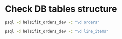 # Check DB tables structure

~~~sh
psql -d helsifit_orders_dev -c "\d orders" 
~~~

~~~sh
psql -d helsifit_orders_dev -c "\d line_items"
~~~
